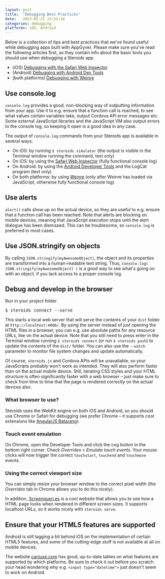 ```yaml
---
layout: post
title:  "Debugging Best Practices"
date:   2013-05-21 13:51:34
categories: debugging
platforms: iOS, Android
---
```


Below is a collection of tips and best practices that we've found useful while debugging apps built with AppGyver. Please make sure you've read the following articles first, as they contain info about the basic tools you should use when debugging a Steroids app.

* (iOS) [Debugging with the Safari Web Inspector][safari-wi]
* (Android) [Debugging with Android Dev Tools][adt]
* (both platforms) [Debugging with Weinre][weinre]

## Use console.log

`console.log` provides a good, non-blocking way of outputting information from your app. Use it to e.g. ensure that a function call is reached, to see what values certain variables take, output Cordova API error messages etc. Some external JavaScript libraries and the JavaScript VM also output errors to the console log, so keeping it open is a good idea in any case.

The output of `console.log` commands from your Steroids app is available in several ways:

* On iOS: by running `$ steroids simulator` (the output is visible in the Terminal window running the command, text only)
* On iOS: by using the [Safari Web Inspector][safari-wi] (fully functional console log)
* On Android: by using the [Android Developer Tools][adt] and the LogCat program (text only)
* On both platforms: by using [Weinre][weinre] (only after Weinre has loaded via JavaScript, otherwise fully functional console log)

## Use alerts

`alert()` calls show up on the actual device, so they are useful to e.g. ensure that a function call has been reached. Note that alerts are blocking on mobile devices, meaning that JavaScript execution stops until the alert dialogue has been dismissed. This can be troublesome, so `console.log` is preferred in most cases.

## Use JSON.stringify on objects

By calling `JSON.stringify(myAwesomeObject)`, the object and its properties are transformed into a human-readable text string. Thus, `console.log( JSON.stringify(myAwesomeObject) )` is a good way to see what's going on with an object, if you lack access to a proper console log.

## Debug and develop in the browser

Run in your project folder

<pre class="terminal">
$ steroids connect --serve
</pre>

This starts a local web server that will serve the contents of your `dist` folder at `http://localhost:4000/`. By using the server instead of just opening the HTML files in a browser, you can e.g. use absolute paths for any resource URLs, like on the actual device. Note that you still need to press enter in the Terminal window running `$ steroids connect` (or run `$ steroids push`) to update the contents of the `dist/` folder. You can also use the `--watch` parameter to monitor file system changes and update automatically.

Of course, `steroids.js` and Cordova APIs will be unavailable, so your JavaScripts probably won't work as intended. They will also perform faster than on the actual mobile device. Still, iterating CSS styles and your HTML structure is often significantly faster with a web browser – just make sure to check from time to time that the page is rendered correctly on the actual devices also.

### What browser to use?

Steroids uses the WebKit engine on both iOS and Android, so you should use Chrome or Safari for debugging (we prefer Chrome – it supports cool extensions like [AngularJS Batarang](https://chrome.google.com/webstore/detail/angularjs-batarang/ighdmehidhipcmcojjgiloacoafjmpfk?hl=en)).

### Touch event emulation

On Chrome, open the Developer Tools and click the cog button in the bottom right corner. Check *Overrides* > *Emulate touch events*. Your mouse clicks will now trigger the correct `touchstart`, `touchend` and `touchmove` events.

### Using the correct viewport size

You can simply resize your browser window to the correct pixel width (the *Overrides* tab in Chrome allows you to do this nicely).

In addition, [Screenqueri.es] is a cool website that allows you to see how a HTML page looks when rendered in different screen sizes. It supports localhost URLs, so it works nicely with `steroids serve`.

## Ensure that your HTML5 features are supported

Android is still lagging a bit behind iOS on the implementation of certain HTML5 features, and some of the cutting-edge stuff is not available at all on mobile devices.

The website [caniuse.com][caniuse] has good, up-to-date tables on what features are supported by which platforms. Be sure to check it out before you scratch your head wondering why e.g. `<input type="datetime">` just doesn't seem to work on Android.


[Screenqueri.es]: http://screenqueri.es/
[caniuse]: http://caniuse.com
[safari-wi]: /steroids/guides/debugging/safari-web-inspector/
[adt]: /steroids/guides/debugging/adt/
[weinre]: /steroids/guides/debugging/weinre/